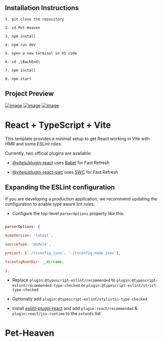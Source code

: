 ## Installation Instructions

```
1. git clone the repository
```
```
2. cd Pet-Heaven
```
```
3. npm install
```
```
4. npm run dev
```
```
5. open a new terminal in VS code
```
```
6. cd .\BackEnd\
```
```
7. npm install
```
```
8. npm start
```

## Project Preview

<a  href="https://ibb.co/7QtbXz2"><img  src="https://i.ibb.co/cwhx1vD/image.png"  alt="image"></a>
<a href="https://ibb.co/FJy2xvv"><img src="https://i.ibb.co/q9cKyGG/image.png" alt="image"></a>
<a  href="https://ibb.co/wWpGFWg"><img  src="https://i.ibb.co/2tcV1th/image.png"  alt="image"></a>

# React + TypeScript + Vite

This template provides a minimal setup to get React working in Vite with HMR and some ESLint rules.

Currently, two official plugins are available:

- [@vitejs/plugin-react](https://github.com/vitejs/vite-plugin-react/blob/main/packages/plugin-react/README.md) uses [Babel](https://babeljs.io/) for Fast Refresh

- [@vitejs/plugin-react-swc](https://github.com/vitejs/vite-plugin-react-swc) uses [SWC](https://swc.rs/) for Fast Refresh

## Expanding the ESLint configuration

If you are developing a production application, we recommend updating the configuration to enable type aware lint rules:

- Configure the top-level `parserOptions` property like this:

```js

parserOptions: {

ecmaVersion: 'latest',

sourceType: 'module',

project: ['./tsconfig.json', './tsconfig.node.json'],

tsconfigRootDir: __dirname,

},

```

- Replace `plugin:@typescript-eslint/recommended` to `plugin:@typescript-eslint/recommended-type-checked` or `plugin:@typescript-eslint/strict-type-checked`

- Optionally add `plugin:@typescript-eslint/stylistic-type-checked`

- Install [eslint-plugin-react](https://github.com/jsx-eslint/eslint-plugin-react) and add `plugin:react/recommended` & `plugin:react/jsx-runtime` to the `extends` list

# Pet-Heaven
